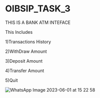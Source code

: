 # OIBSIP_TASK_3
THIS IS A BANK ATM INTEFACE 

This Includes

1)Transactions History

2)WithDraw Amount

3)Deposit Amount

4)Transfer Amount

5)Quit

![WhatsApp Image 2023-06-01 at 15 22 58](https://github.com/SreeVarshith/OIBSIP_TASK_3/assets/95604448/688a209e-3c32-4484-83df-28413b391a91)
